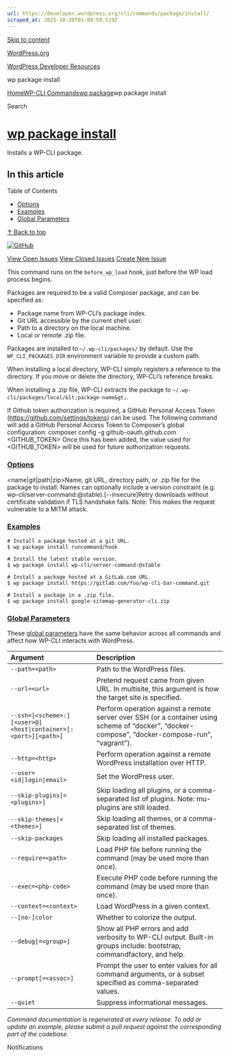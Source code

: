 ```yaml
---
url: https://developer.wordpress.org/cli/commands/package/install/
scraped_at: 2025-10-20T03:09:59.519Z
---
```


[Skip to content](https://developer.wordpress.org/cli/commands/package/install/#wp--skip-link--target)

[WordPress.org](https://wordpress.org/)

[WordPress Developer Resources](https://developer.wordpress.org/)

wp package install


[Home](https://developer.wordpress.org/)[WP-CLI Commands](https://developer.wordpress.org/cli/commands/)[wp package](https://developer.wordpress.org/cli/commands/package/)wp package install

Search

# [wp package install](https://developer.wordpress.org/cli/commands/package/install/)

Installs a WP-CLI package.

## In this article

Table of Contents

- [Options](https://developer.wordpress.org/cli/commands/package/install/#options)
- [Examples](https://developer.wordpress.org/cli/commands/package/install/#examples)
- [Global Parameters](https://developer.wordpress.org/cli/commands/package/install/#global-parameters)

[↑ Back to top](https://developer.wordpress.org/cli/commands/package/install/#wp--skip-link--target)

[![GitHub](https://make.wordpress.org/cli/wp-content/plugins/wporg-cli/assets/images/github-mark.svg)](https://github.com/wp-cli/package-command)

[View Open Issues](https://github.com/login?return_to=%2Fissues%3Fq%3Dlabel%3Acommand%3Apackage-install+sort%3Aupdated-desc+org%3Awp-cli+is%3Aopen) [View Closed Issues](https://github.com/login?return_to=%2Fissues%3Fq%3Dlabel%3Acommand%3Apackage-install+sort%3Aupdated-desc+org%3Awp-cli+is%3Aclosed) [Create New Issue](https://github.com/wp-cli/package-command/issues/new)

This command runs on the `before_wp_load` hook, just before the WP load process begins.

Packages are required to be a valid Composer package, and can be specified as:

- Package name from WP-CLI’s package index.
- Git URL accessible by the current shell user.
- Path to a directory on the local machine.
- Local or remote .zip file.

Packages are installed to `~/.wp-cli/packages/` by default. Use the `WP_CLI_PACKAGES_DIR` environment variable to provide a custom path.

When installing a local directory, WP-CLI simply registers a reference to the directory. If you move or delete the directory, WP-CLI’s reference breaks.

When installing a .zip file, WP-CLI extracts the package to `~/.wp-cli/packages/local/&lt;package-name&gt;`.

If Github token authorization is required, a GitHub Personal Access Token (https://github.com/settings/tokens) can be used. The following command will add a GitHub Personal Access Token to Composer’s global configuration:
composer config -g github-oauth.github.com <GITHUB\_TOKEN> Once this has been added, the value used for <GITHUB\_TOKEN> will be used for future authorization requests.

### [Options](https://developer.wordpress.org/cli/commands/package/install/\#options)

<name\|git\|path\|zip>Name, git URL, directory path, or .zip file for the package to install. Names can optionally include a version constraint (e.g. wp-cli/server-command:@stable).\[--insecure\]Retry downloads without certificate validation if TLS handshake fails. Note: This makes the request vulnerable to a MITM attack.

### [Examples](https://developer.wordpress.org/cli/commands/package/install/\#examples)

```
# Install a package hosted at a git URL.
$ wp package install runcommand/hook

# Install the latest stable version.
$ wp package install wp-cli/server-command:@stable

# Install a package hosted at a GitLab.com URL.
$ wp package install https://gitlab.com/foo/wp-cli-bar-command.git

# Install a package in a .zip file.
$ wp package install google-sitemap-generator-cli.zip

```

### [Global Parameters](https://developer.wordpress.org/cli/commands/package/install/\#global-parameters)

These [global parameters](https://make.wordpress.org/cli/handbook/config/) have the same behavior across all commands and affect how WP-CLI interacts with WordPress.

| **Argument** | **Description** |
| :-- | :-- |
| `--path=<path>` | Path to the WordPress files. |
| `--url=<url>` | Pretend request came from given URL. In multisite, this argument is how the target site is specified. |
| `--ssh=[<scheme>:][<user>@]<host\|container>[:<port>][<path>]` | Perform operation against a remote server over SSH (or a container using scheme of “docker”, “docker-compose”, “docker-compose-run”, “vagrant”). |
| `--http=<http>` | Perform operation against a remote WordPress installation over HTTP. |
| `--user=<id\|login\|email>` | Set the WordPress user. |
| `--skip-plugins[=<plugins>]` | Skip loading all plugins, or a comma-separated list of plugins. Note: mu-plugins are still loaded. |
| `--skip-themes[=<themes>]` | Skip loading all themes, or a comma-separated list of themes. |
| `--skip-packages` | Skip loading all installed packages. |
| `--require=<path>` | Load PHP file before running the command (may be used more than once). |
| `--exec=<php-code>` | Execute PHP code before running the command (may be used more than once). |
| `--context=<context>` | Load WordPress in a given context. |
| `--[no-]color` | Whether to colorize the output. |
| `--debug[=<group>]` | Show all PHP errors and add verbosity to WP-CLI output. Built-in groups include: bootstrap, commandfactory, and help. |
| `--prompt[=<assoc>]` | Prompt the user to enter values for all command arguments, or a subset specified as comma-separated values. |
| `--quiet` | Suppress informational messages. |

_Command documentation is regenerated at every release. To add or update an example, please submit a pull request against the corresponding part of the codebase._

Notifications